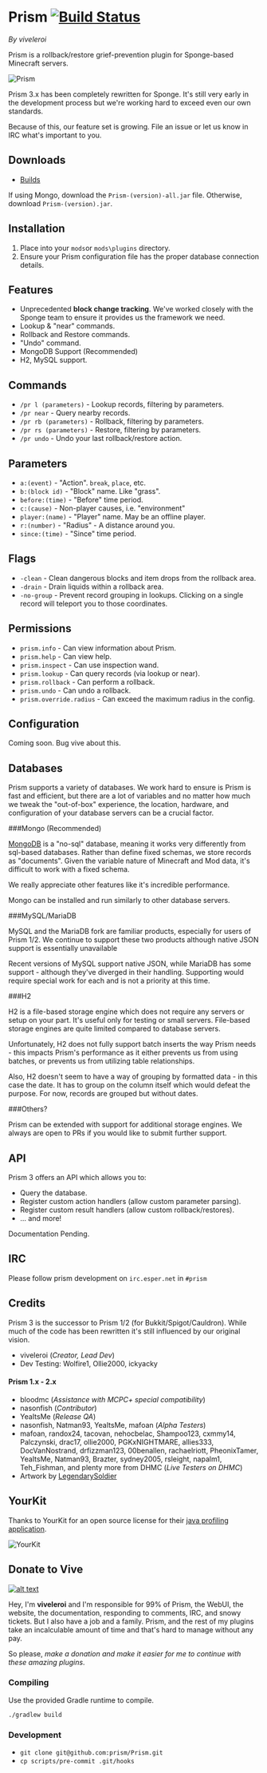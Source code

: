 # Prism [![Build Status](https://api.travis-ci.org/prism/Prism.png)](https://travis-ci.org/prism/Prism/)

*By viveleroi*

Prism is a rollback/restore grief-prevention plugin for Sponge-based Minecraft servers. 

![Prism](http://helion3.s3.amazonaws.com/prism.jpg)

Prism 3.x has been completely rewritten for Sponge. It's still very early in the development process but we're working hard to exceed even our own standards.

Because of this, our feature set is growing. File an issue or let us know in IRC what's important to you.

## Downloads

- [Builds](http://dhmc.us:8080/job/Prism/)

If using Mongo, download the `Prism-(version)-all.jar` file. Otherwise, download `Prism-(version).jar`.

## Installation

1. Place into your `mods`or `mods\plugins` directory. 
2. Ensure your Prism configuration file has the proper database connection details.

## Features

- Unprecedented **block change tracking**. We've worked closely with the Sponge team to ensure it provides us the framework we need.
- Lookup & "near" commands.
- Rollback and Restore commands.
- "Undo" command.
- MongoDB Support (Recommended)
- H2, MySQL support.

## Commands

- `/pr l (parameters)` - Lookup records, filtering by parameters.
- `/pr near` - Query nearby records.
- `/pr rb (parameters)` - Rollback, filtering by parameters.
- `/pr rs (parameters)` - Restore, filtering by parameters.
- `/pr undo` - Undo your last rollback/restore action.

## Parameters

- `a:(event)` - "Action". `break`, `place`, etc.
- `b:(block id)` - "Block" name. Like "grass".
- `before:(time)` - "Before" time period.
- `c:(cause)` - Non-player causes, i.e. "environment"
- `player:(name)` - "Player" name. May be an offline player.
- `r:(number)` - "Radius" - A distance around you.
- `since:(time)` - "Since" time period.

## Flags

- `-clean` - Clean dangerous blocks and item drops from the rollback area.
- `-drain` - Drain liquids within a rollback area.
- `-no-group` - Prevent record grouping in lookups. Clicking on a single record will teleport you to those coordinates.

## Permissions

- `prism.info` - Can view information about Prism.
- `prism.help` - Can view help.
- `prism.inspect` - Can use inspection wand.
- `prism.lookup` - Can query records (via lookup or near).
- `prism.rollback` - Can perform a rollback.
- `prism.undo` - Can undo a rollback.
- `prism.override.radius` - Can exceed the maximum radius in the config.

## Configuration

Coming soon. Bug vive about this.

## Databases

Prism supports a variety of databases. We work hard to ensure is Prism is fast and efficient, but there are a lot of variables and no matter how much we tweak the "out-of-box" experience, the location, hardware, and configuration of your database servers can be a crucial factor.

###Mongo (Recommended)

[MongoDB](https://www.mongodb.com/) is a "no-sql" database, meaning it works very differently from sql-based databases. Rather than define fixed schemas, we store records as "documents". Given the variable nature of Minecraft and Mod data, it's difficult to work with a fixed schema.

We really appreciate other features like it's incredible performance. 

Mongo can be installed and run similarly to other database servers.

###MySQL/MariaDB

MySQL and the MariaDB fork are familiar products, especially for users of Prism 1/2. We continue to support these two products although native JSON support is essentially unavailable

Recent versions of MySQL support native JSON, while MariaDB has some support - although they've diverged in their handling. Supporting would require special work for each and is not a priority at this time.

###H2

H2 is a file-based storage engine which does not require any servers or setup on your part. It's useful only for testing or small servers. File-based storage engines are quite limited compared to database servers.

Unfortunately, H2 does not fully support batch inserts the way Prism needs -  this impacts Prism's performance as it either prevents us from using batches, or prevents us from utilizing table relationships.

Also, H2 doesn't seem to have a way of grouping by formatted data - in this case the date. It has to group on the column itself which would defeat the purpose. For now, records are grouped but without dates.

###Others?

Prism can be extended with support for additional storage engines. We always are open to PRs if you would like to submit further support.

## API

Prism 3 offers an API which allows you to:

- Query the database.
- Register custom action handlers (allow custom parameter parsing).
- Register custom result handlers (allow custom rollback/restores).
- ... and more!

Documentation Pending.

## IRC

Please follow prism development on `irc.esper.net` in `#prism`

## Credits

Prism 3 is the successor to Prism 1/2 (for Bukkit/Spigot/Cauldron). While much of the code has been rewritten it's still influenced by our original vision.

- viveleroi (*Creator, Lead Dev*)
- Dev Testing: Wolfire1, Ollie2000, ickyacky

#### Prism 1.x - 2.x

- bloodmc (*Assistance with MCPC+ special compatibility*)
- nasonfish (*Contributor*)
- YeaItsMe (*Release QA*)
- nasonfish, Natman93, YeaItsMe, mafoan (*Alpha Testers*)
- mafoan, randox24, tacovan, nehocbelac, Shampoo123, cxmmy14, Palczynski, drac17, ollie2000, PGKxNIGHTMARE, allies333, DocVanNostrand, drfizzman123, 00benallen, rachaelriott, PheonixTamer, YeaItsMe, Natman93, Brazter, sydney2005, rsleight, napalm1, Teh_Fishman, and plenty more from DHMC (*Live Testers on DHMC*)
- Artwork by [LegendarySoldier](http://legendary-soldier.deviantart.com/)


## YourKit

Thanks to YourKit for an open source license for their [java profiling application](http://www.yourkit.com/).

![YourKit](https://www.yourkit.com/images/yklogo.png)

## Donate to Vive

[![alt text][2]][1]

  [1]: https://www.paypal.com/cgi-bin/webscr?return=http%3A%2F%2Fdev.bukkit.org%2Fserver-mods%2Fprism%2F&cn=Add+special+instructions+to+the+addon+author%28s%29&business=botsko%40gmail.com&bn=PP-DonationsBF%3Abtn_donateCC_LG.gif%3ANonHosted&cancel_return=http%3A%2F%2Fdev.bukkit.org%2Fserver-mods%2Fprism%2F&lc=US&item_name=Prism+%28from+Bukkit.org%29&cmd=_donations&rm=1&no_shipping=1&currency_code=USD
  [2]: http://botsko.s3.amazonaws.com/paypal_donate.gif

Hey, I'm **viveleroi** and I'm responsible for 99% of Prism, the WebUI, the website, the documentation, responding to comments, IRC, and snowy tickets. But I also have a job and a family. Prism, and the rest of my plugins take an incalculable amount of time and that's hard to manage without any pay.

So please, *make a donation and make it easier for me to continue with these amazing plugins*.



### Compiling

Use the provided Gradle runtime to compile.

    ./gradlew build

### Development

- `git clone git@github.com:prism/Prism.git`
- `cp scripts/pre-commit .git/hooks`

